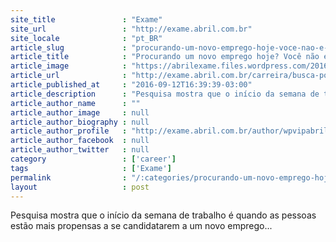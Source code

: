 ```yaml
---
site_title               : "Exame"
site_url                 : "http://exame.abril.com.br"
site_locale              : "pt_BR"
article_slug             : "procurando-um-novo-emprego-hoje-voce-nao-e-o-unico"
article_title            : "Procurando um novo emprego hoje? Você não é o único"
article_image            : "https://abrilexame.files.wordpress.com/2016/09/size_960_16_9_homem-cansado-em-frente-ao-computador-dividas-trabalho-estresse3.jpg?quality=70&strip=all&w=960"
article_url              : "http://exame.abril.com.br/carreira/busca-por-novos-empregos-e-maior-na-segunda-feira/"
article_published_at     : "2016-09-12T16:39:39-03:00"
article_description      : "Pesquisa mostra que o início da semana de trabalho é quando as pessoas estão mais propensas a se candidatarem a um novo emprego..."
article_author_name      : ""
article_author_image     : null
article_author_biography : null
article_author_profile   : "http://exame.abril.com.br/author/wpvipabril/"
article_author_facebook  : null
article_author_twitter   : null
category                 : ['career']
tags                     : ['Exame']
permalink                : "/:categories/procurando-um-novo-emprego-hoje-voce-nao-e-o-unico/"
layout                   : post
---
```


Pesquisa mostra que o início da semana de trabalho é quando as pessoas estão mais propensas a se candidatarem a um novo emprego...
